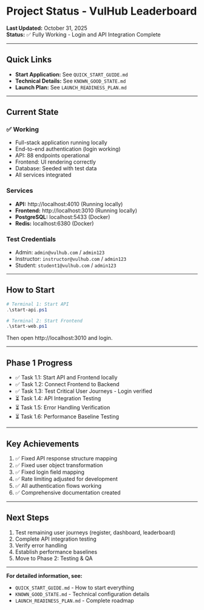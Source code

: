 # Project Status - VulHub Leaderboard

**Last Updated:** October 31, 2025  
**Status:** ✅ Fully Working - Login and API Integration Complete

---

## Quick Links

- **Start Application:** See `QUICK_START_GUIDE.md`
- **Technical Details:** See `KNOWN_GOOD_STATE.md`
- **Launch Plan:** See `LAUNCH_READINESS_PLAN.md`

---

## Current State

### ✅ Working
- Full-stack application running locally
- End-to-end authentication (login working)
- API: 88 endpoints operational
- Frontend: UI rendering correctly
- Database: Seeded with test data
- All services integrated

### Services
- **API:** http://localhost:4010 (Running locally)
- **Frontend:** http://localhost:3010 (Running locally)
- **PostgreSQL:** localhost:5433 (Docker)
- **Redis:** localhost:6380 (Docker)

### Test Credentials
- Admin: `admin@vulhub.com` / `admin123`
- Instructor: `instructor@vulhub.com` / `admin123`
- Student: `student1@vulhub.com` / `admin123`

---

## How to Start

```powershell
# Terminal 1: Start API
.\start-api.ps1

# Terminal 2: Start Frontend
.\start-web.ps1
```

Then open http://localhost:3010 and login.

---

## Phase 1 Progress

- ✅ Task 1.1: Start API and Frontend locally
- ✅ Task 1.2: Connect Frontend to Backend
- ✅ Task 1.3: Test Critical User Journeys - Login verified
- ⏳ Task 1.4: API Integration Testing
- ⏳ Task 1.5: Error Handling Verification
- ⏳ Task 1.6: Performance Baseline Testing

---

## Key Achievements

1. ✅ Fixed API response structure mapping
2. ✅ Fixed user object transformation
3. ✅ Fixed login field mapping
4. ✅ Rate limiting adjusted for development
5. ✅ All authentication flows working
6. ✅ Comprehensive documentation created

---

## Next Steps

1. Test remaining user journeys (register, dashboard, leaderboard)
2. Complete API integration testing
3. Verify error handling
4. Establish performance baselines
5. Move to Phase 2: Testing & QA

---

**For detailed information, see:**
- `QUICK_START_GUIDE.md` - How to start everything
- `KNOWN_GOOD_STATE.md` - Technical configuration details
- `LAUNCH_READINESS_PLAN.md` - Complete roadmap

